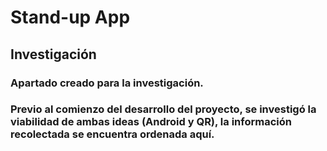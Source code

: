 # Stand-up App

## Investigación

### Apartado creado para la investigación.
### Previo al comienzo del desarrollo del proyecto, se investigó la viabilidad de ambas ideas (Android y QR), la información recolectada se encuentra ordenada aquí.
